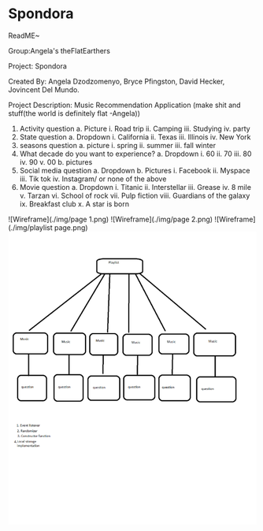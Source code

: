 # Spondora

ReadME~

Group:Angela's theFlatEarthers

Project: Spondora

Created By: Angela Dzodzomenyo, Bryce Pfingston, David Hecker, Jovincent Del Mundo.

Project Description: Music Recommendation Application 
(make shit and stuff(the world is definitely flat -Angela))

1.	Activity question
a.	Picture
i.	Road trip
ii.	Camping
iii. Studying
iv.	party
2.	State question
a.	Dropdown
i.	California
ii.	Texas
iii. Illinois
iv.	New York
3.	seasons question
a.	picture
i.	spring
ii.	summer
iii. fall winter
4.	What decade do you want to experience?
a.	Dropdown
i.	60
ii.	70
iii. 80
iv.	90
v.	00
b.	pictures
5.	Social media question
a.	Dropdown
b.	Pictures
i.	Facebook
ii.	Myspace
iii.	Tik tok
iv.	Instagram/ or none of the above
6.	Movie question 
a.	Dropdown
i.	Titanic
ii.	Interstellar
iii.	Grease
iv.	8 mile
v.	Tarzan 
vi.	School of rock
vii.	Pulp fiction
viii.	Guardians of the galaxy
ix.	Breakfast club
x.	A star is born


![Wireframe](./img/page 1.png)
![Wireframe](./img/page 2.png)
![Wireframe](./img/playlist page.png)
![Wireframe](./img/domain.png)
